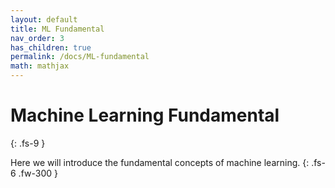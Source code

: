 ```yaml
---
layout: default
title: ML Fundamental
nav_order: 3
has_children: true
permalink: /docs/ML-fundamental
math: mathjax
---
```


# Machine Learning Fundamental
{: .fs-9 }

Here we will introduce the fundamental concepts of machine learning.
{: .fs-6 .fw-300 }



